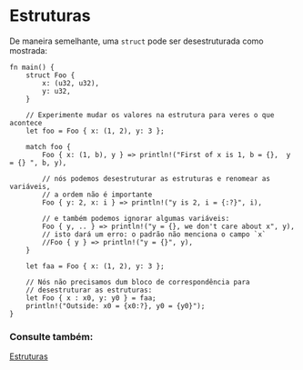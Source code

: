 # Estruturas

De maneira semelhante, uma `struct` pode ser desestruturada como mostrada:

```rust,editable
fn main() {
    struct Foo {
        x: (u32, u32),
        y: u32,
    }

    // Experimente mudar os valores na estrutura para veres o que acontece
    let foo = Foo { x: (1, 2), y: 3 };

    match foo {
        Foo { x: (1, b), y } => println!("First of x is 1, b = {},  y = {} ", b, y),

        // nós podemos desestruturar as estruturas e renomear as variáveis,
        // a ordem não é importante
        Foo { y: 2, x: i } => println!("y is 2, i = {:?}", i),

        // e também podemos ignorar algumas variáveis:
        Foo { y, .. } => println!("y = {}, we don't care about x", y),
        // isto dará um erro: o padrão não menciona o campo `x`
        //Foo { y } => println!("y = {}", y),
    }

    let faa = Foo { x: (1, 2), y: 3 };

    // Nós não precisamos dum bloco de correspondência para
    // desestruturar as estruturas:
    let Foo { x : x0, y: y0 } = faa;
    println!("Outside: x0 = {x0:?}, y0 = {y0}");
}
```

### Consulte também:

[Estruturas](../../../custom_types/structs.md)
